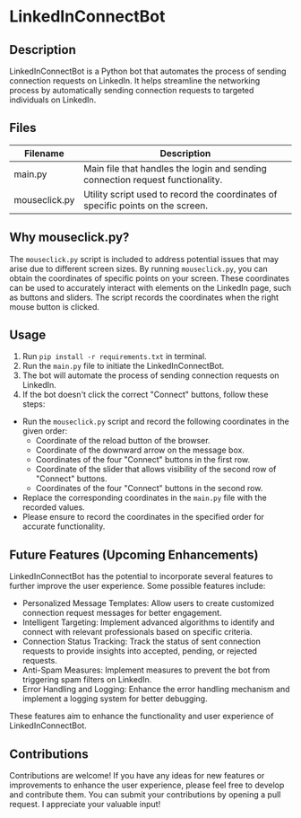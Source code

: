 # LinkedInConnectBot

## Description
LinkedInConnectBot is a Python bot that automates the process of sending connection requests on LinkedIn. It helps streamline the networking process by automatically sending connection requests to targeted individuals on LinkedIn.

## Files

| Filename      | Description                                                                   |
|---------------|-------------------------------------------------------------------------------|
| main.py       | Main file that handles the login and sending connection request functionality.|
| mouseclick.py | Utility script used to record the coordinates of specific points on the screen.|

## Why mouseclick.py?
The `mouseclick.py` script is included to address potential issues that may arise due to different screen sizes. By running `mouseclick.py`, you can obtain the coordinates of specific points on your screen. These coordinates can be used to accurately interact with elements on the LinkedIn page, such as buttons and sliders. The script records the coordinates when the right mouse button is clicked.

## Usage
1. Run `pip install -r requirements.txt` in terminal.
2. Run the `main.py` file to initiate the LinkedInConnectBot.
3. The bot will automate the process of sending connection requests on LinkedIn.
4. If the bot doesn't click the correct "Connect" buttons, follow these steps:
- Run the `mouseclick.py` script and record the following coordinates in the given order:
  - Coordinate of the reload button of the browser.
  - Coordinate of the downward arrow on the message box.
  - Coordinates of the four "Connect" buttons in the first row.
  - Coordinate of the slider that allows visibility of the second row of "Connect" buttons.
  - Coordinates of the four "Connect" buttons in the second row.
- Replace the corresponding coordinates in the `main.py` file with the recorded values.
- Please ensure to record the coordinates in the specified order for accurate functionality. 

## Future Features (Upcoming Enhancements)
LinkedInConnectBot has the potential to incorporate several features to further improve the user experience. Some possible features include:

- Personalized Message Templates: Allow users to create customized connection request messages for better engagement.
- Intelligent Targeting: Implement advanced algorithms to identify and connect with relevant professionals based on specific criteria.
- Connection Status Tracking: Track the status of sent connection requests to provide insights into accepted, pending, or rejected requests.
- Anti-Spam Measures: Implement measures to prevent the bot from triggering spam filters on LinkedIn.
- Error Handling and Logging: Enhance the error handling mechanism and implement a logging system for better debugging.

These features aim to enhance the functionality and user experience of LinkedInConnectBot. 

## Contributions
Contributions are welcome! If you have any ideas for new features or improvements to enhance the user experience, please feel free to develop and contribute them. You can submit your contributions by opening a pull request. I appreciate your valuable input!
